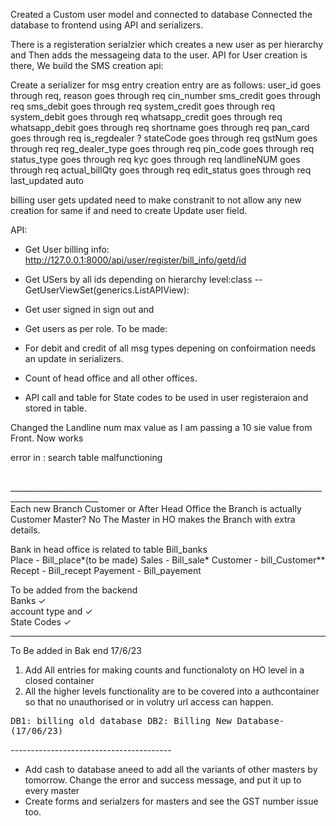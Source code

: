 Created a Custom user model and connected to database 
Connected the database to frontend using API and serializers.

There is a registeration serialzier which creates a new user as per hierarchy and Then adds the messageing data to the user.
API for User creation is there, We build the SMS creation api:

Create a serializer for msg entry creation 
entry are as follows:
user_id goes through req, 
reason goes through req
cin_number 
sms_credit goes through req
sms_debit goes through req
system_credit goes through req 
system_debit goes through req 
whatsapp_credit goes through req 
whatsapp_debit goes through req 
shortname goes through req
pan_card goes through req
is_regdealer ?
stateCode goes through req
gstNum goes through req
reg_dealer_type goes through req
pin_code goes through req
status_type goes through req
kyc goes through req
landlineNUM goes through req
actual_billQty goes through req
edit_status goes through req
last_updated auto

billing user gets updated need to make constranit to not allow any new creation for same if and need to create Update user field.


API:
- Get User billing info: http://127.0.0.1:8000/api/user/register/bill_info/getd/id
- Get USers by all ids depending on hierarchy level:class --GetUserViewSet(generics.ListAPIView):
- Get user signed in sign out and
- Get users as per role.
To be made:

- For debit and credit of all msg types depening on confoirmation needs an update in serializers.
- Count of head office and all other offices.
- API call and table for State codes to be used in user registeraion and stored in table.



Changed the Landline num max value as I am passing a 10 sie value from Front. Now works


error in :
search table malfunctioning

<br>
____________________________________________________________________________________________________<br>
Each new Branch Customer or 
After Head Office the Branch is actually Customer Master? No The Master in HO makes the Branch with extra details.

Bank in head office is related to table Bill_banks
<br>
Place - Bill_place*(to be made)
Sales - Bill_sale*
Customer - bill_Customer**
Recept - Bill_recept
Payement - Bill_payement  


To be added from the backend <br> 
Banks   &#x2713; <br>
account type and &#x2713; <br>
State Codes &#x2713; <br>

----------------------------------------------
To Be added in Bak end 17/6/23
1. Add All entries for making counts and functionaloty on HO level in a closed container
2. All the higher levels functionality are to be covered into a authcontainer so that no unauthorised or in volutry url access can happen. <br>

<kbd>
DB1: billing old database
DB2: Billing New Database- (17/06/23)
</kbd>

----------------------------------------<br>
- Add cash to database aneed to add all the variants of other masters by tomorrow. 
Change the error and success message, and put it up to every master<br>
- Create forms and serialzers for masters and see the GST number issue too.

